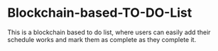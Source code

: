 # Blockchain-based-TO-DO-List
This is a blockchain based to do list, where users can easily add their schedule works and mark them as complete as they complete it.
